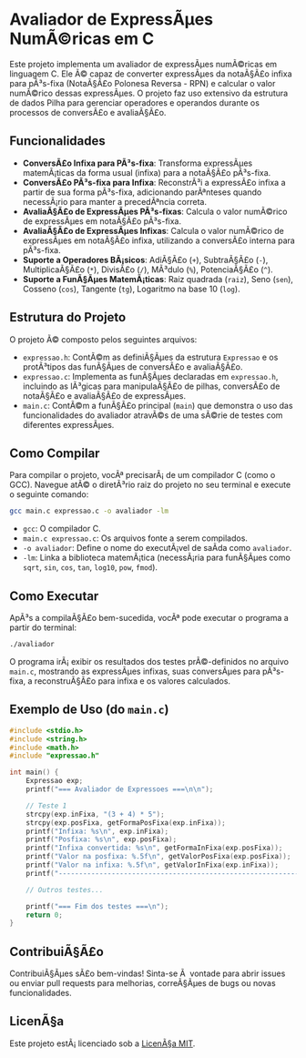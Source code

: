 # Avaliador de ExpressÃµes NumÃ©ricas em C

Este projeto implementa um avaliador de expressÃµes numÃ©ricas em linguagem C. Ele Ã© capaz de converter expressÃµes da notaÃ§Ã£o infixa para pÃ³s-fixa (NotaÃ§Ã£o Polonesa Reversa - RPN) e calcular o valor numÃ©rico dessas expressÃµes. O projeto faz uso extensivo da estrutura de dados Pilha para gerenciar operadores e operandos durante os processos de conversÃ£o e avaliaÃ§Ã£o.

## Funcionalidades

*   **ConversÃ£o Infixa para PÃ³s-fixa**: Transforma expressÃµes matemÃ¡ticas da forma usual (infixa) para a notaÃ§Ã£o pÃ³s-fixa.
*   **ConversÃ£o PÃ³s-fixa para Infixa**: ReconstrÃ³i a expressÃ£o infixa a partir de sua forma pÃ³s-fixa, adicionando parÃªnteses quando necessÃ¡rio para manter a precedÃªncia correta.
*   **AvaliaÃ§Ã£o de ExpressÃµes PÃ³s-fixas**: Calcula o valor numÃ©rico de expressÃµes em notaÃ§Ã£o pÃ³s-fixa.
*   **AvaliaÃ§Ã£o de ExpressÃµes Infixas**: Calcula o valor numÃ©rico de expressÃµes em notaÃ§Ã£o infixa, utilizando a conversÃ£o interna para pÃ³s-fixa.
*   **Suporte a Operadores BÃ¡sicos**: AdiÃ§Ã£o (`+`), SubtraÃ§Ã£o (`-`), MultiplicaÃ§Ã£o (`*`), DivisÃ£o (`/`), MÃ³dulo (`%`), PotenciaÃ§Ã£o (`^`).
*   **Suporte a FunÃ§Ãµes MatemÃ¡ticas**: Raiz quadrada (`raiz`), Seno (`sen`), Cosseno (`cos`), Tangente (`tg`), Logaritmo na base 10 (`log`).

## Estrutura do Projeto

O projeto Ã© composto pelos seguintes arquivos:

*   `expressao.h`: ContÃ©m as definiÃ§Ãµes da estrutura `Expressao` e os protÃ³tipos das funÃ§Ãµes de conversÃ£o e avaliaÃ§Ã£o.
*   `expressao.c`: Implementa as funÃ§Ãµes declaradas em `expressao.h`, incluindo as lÃ³gicas para manipulaÃ§Ã£o de pilhas, conversÃ£o de notaÃ§Ã£o e avaliaÃ§Ã£o de expressÃµes.
*   `main.c`: ContÃ©m a funÃ§Ã£o principal (`main`) que demonstra o uso das funcionalidades do avaliador atravÃ©s de uma sÃ©rie de testes com diferentes expressÃµes.

## Como Compilar

Para compilar o projeto, vocÃª precisarÃ¡ de um compilador C (como o GCC). Navegue atÃ© o diretÃ³rio raiz do projeto no seu terminal e execute o seguinte comando:

```bash
gcc main.c expressao.c -o avaliador -lm
```

*   `gcc`: O compilador C.
*   `main.c expressao.c`: Os arquivos fonte a serem compilados.
*   `-o avaliador`: Define o nome do executÃ¡vel de saÃ­da como `avaliador`.
*   `-lm`: Linka a biblioteca matemÃ¡tica (necessÃ¡ria para funÃ§Ãµes como `sqrt`, `sin`, `cos`, `tan`, `log10`, `pow`, `fmod`).

## Como Executar

ApÃ³s a compilaÃ§Ã£o bem-sucedida, vocÃª pode executar o programa a partir do terminal:

```bash
./avaliador
```

O programa irÃ¡ exibir os resultados dos testes prÃ©-definidos no arquivo `main.c`, mostrando as expressÃµes infixas, suas conversÃµes para pÃ³s-fixa, a reconstruÃ§Ã£o para infixa e os valores calculados.

## Exemplo de Uso (do `main.c`)

```c
#include <stdio.h>
#include <string.h>
#include <math.h>
#include "expressao.h"

int main() {
    Expressao exp;
    printf("=== Avaliador de Expressoes ===\n\n");

    // Teste 1
    strcpy(exp.inFixa, "(3 + 4) * 5");
    strcpy(exp.posFixa, getFormaPosFixa(exp.inFixa));
    printf("Infixa: %s\n", exp.inFixa);
    printf("Posfixa: %s\n", exp.posFixa);
    printf("Infixa convertida: %s\n", getFormaInFixa(exp.posFixa));
    printf("Valor na posfixa: %.5f\n", getValorPosFixa(exp.posFixa));
    printf("Valor na infixa: %.5f\n", getValorInFixa(exp.inFixa));
    printf("------------------------------------------------------------\n");

    // Outros testes...

    printf("=== Fim dos testes ===\n");
    return 0;
}
```

## ContribuiÃ§Ã£o

ContribuiÃ§Ãµes sÃ£o bem-vindas! Sinta-se Ã  vontade para abrir issues ou enviar pull requests para melhorias, correÃ§Ãµes de bugs ou novas funcionalidades.

## LicenÃ§a

Este projeto estÃ¡ licenciado sob a [LicenÃ§a MIT](https://opensource.org/licenses/MIT).

